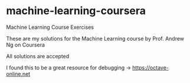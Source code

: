 # machine-learning-coursera
Machine Learning Course Exercises

These are my solutions for the Machine Learning course by Prof. Andrew Ng on Coursera


All solutions are accepted


I found this to be a great resource for debugging -> https://octave-online.net
